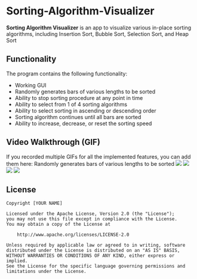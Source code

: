 # Sorting-Algorithm-Visualizer

**Sorting Algorithm Visualizer** is an app to visualize various in-place sorting algorithms, including Insertion Sort, Bubble Sort, Selection Sort, and Heap Sort


## Functionality

The program contains the following functionality:
- Working GUI
- Randomly generates bars of various lengths to be sorted
- Ability to stop sorting procedure at any point in time
- Ability to select from 1 of 4 sorting algorithms
- Ability to select sorting in ascending or descending order
- Sorting algorithm continues until all bars are sorted
- Ability to increase, decrease, or reset the sorting speed

## Video Walkthrough (GIF)

If you recorded multiple GIFs for all the implemented features, you can add them here:
Randomly generates bars of various lengths to be sorted
![](http://g.recordit.co/MzaLhTjIFt.gif)
![](gif2-link-here)
![](gif3-link-here)
![](gif4-link-here)

## License

    Copyright [YOUR NAME]

    Licensed under the Apache License, Version 2.0 (the "License");
    you may not use this file except in compliance with the License.
    You may obtain a copy of the License at

        http://www.apache.org/licenses/LICENSE-2.0

    Unless required by applicable law or agreed to in writing, software
    distributed under the License is distributed on an "AS IS" BASIS,
    WITHOUT WARRANTIES OR CONDITIONS OF ANY KIND, either express or implied.
    See the License for the specific language governing permissions and
    limitations under the License.
